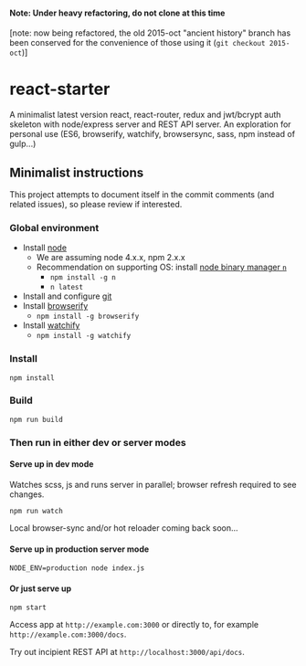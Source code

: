#### Note: Under heavy refactoring, do not clone at this time 

[note: now being refactored, the old 2015-oct "ancient history" branch has been conserved for the convenience of those using it (`git checkout 2015-oct`)]

# react-starter
A minimalist latest version react, react-router, redux and jwt/bcrypt auth skeleton with node/express server and REST API server. An exploration for personal use (ES6, browserify, watchify, browsersync, sass, npm instead of gulp...)

## Minimalist instructions

This project attempts to document itself in the commit comments (and related issues), so please review if interested.

### Global environment

* Install [node](https://nodejs.org/en/)
    * We are assuming node 4.x.x, npm 2.x.x
    * Recommendation on supporting OS: install [node binary manager `n`](https://github.com/tj/n)
        * `npm install -g n`
        * `n latest`
* Install and configure [git](https://git-scm.com/book/en/v2)
* Install [browserify](http://browserify.org/)
    * `npm install -g browserify`
* Install [watchify](https://github.com/substack/watchify)
    * `npm install -g watchify`

### Install

````
npm install
````

### Build

````
npm run build
````

### Then run in either dev or server modes

#### Serve up in dev mode 

Watches scss, js and runs server in parallel; browser refresh required to see changes.

```
npm run watch
```

Local browser-sync and/or hot reloader coming back soon...

#### Serve up in production server mode

```
NODE_ENV=production node index.js
```

#### Or just serve up

```
npm start
```

Access app at `http://example.com:3000` or directly to, for example `http://example.com:3000/docs`.

Try out incipient REST API at `http://localhost:3000/api/docs`.
